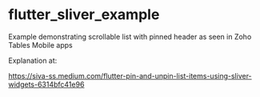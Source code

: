 # flutter_sliver_example

Example demonstrating scrollable list with pinned header as seen in Zoho Tables Mobile apps

Explanation at:

https://siva-ss.medium.com/flutter-pin-and-unpin-list-items-using-sliver-widgets-6314bfc41e96